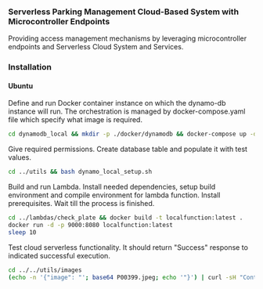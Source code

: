 ### Serverless Parking Management Cloud-Based System with Microcontroller Endpoints

Providing access management mechanisms by leveraging microcontroller endpoints and Serverless Cloud System and Services.

### Installation 
#### Ubuntu
Define and run Docker container instance on which the dynamo-db instance will run. The orchestration is managed by docker-compose.yaml file which specify what image is required. 

```bash
cd dynamodb_local && mkdir -p ./docker/dynamodb && docker-compose up -d
```

Give required permissions. Create database table and populate it with test values. 

```bash
cd ../utils && bash dynamo_local_setup.sh
```

Build and run Lambda. Install needed dependencies, setup build environment and compile environment for lambda function.  Install prerequisites. Wait till the process is finished.

```bash
cd ../lambdas/check_plate && docker build -t localfunction:latest . 
docker run -d -p 9000:8080 localfunction:latest
sleep 10
```

Test cloud serverless functionality. It should return "Success" response to indicated successful execution.

```bash
cd ../../utils/images
(echo -n '{"image": "'; base64 P00399.jpeg; echo '"}') | curl -sH "Content-Type: application/json" -d @- "http://172.18.240.1:9000/2015-03-31/functions/function/invocations"
```
